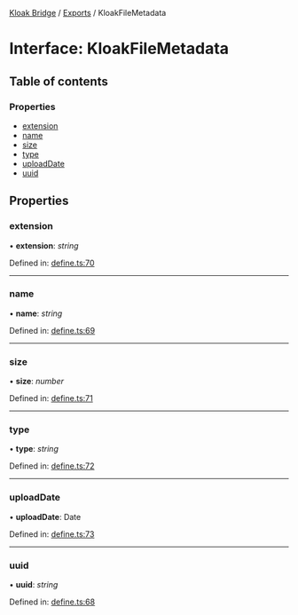 [Kloak Bridge](../README.md) / [Exports](../modules.md) / KloakFileMetadata

# Interface: KloakFileMetadata

## Table of contents

### Properties

- [extension](kloakfilemetadata.md#extension)
- [name](kloakfilemetadata.md#name)
- [size](kloakfilemetadata.md#size)
- [type](kloakfilemetadata.md#type)
- [uploadDate](kloakfilemetadata.md#uploaddate)
- [uuid](kloakfilemetadata.md#uuid)

## Properties

### extension

• **extension**: *string*

Defined in: [define.ts:70](https://github.com/CoNET-project/kloak-bridge/blob/1725a9c/src/define.ts#L70)

___

### name

• **name**: *string*

Defined in: [define.ts:69](https://github.com/CoNET-project/kloak-bridge/blob/1725a9c/src/define.ts#L69)

___

### size

• **size**: *number*

Defined in: [define.ts:71](https://github.com/CoNET-project/kloak-bridge/blob/1725a9c/src/define.ts#L71)

___

### type

• **type**: *string*

Defined in: [define.ts:72](https://github.com/CoNET-project/kloak-bridge/blob/1725a9c/src/define.ts#L72)

___

### uploadDate

• **uploadDate**: Date

Defined in: [define.ts:73](https://github.com/CoNET-project/kloak-bridge/blob/1725a9c/src/define.ts#L73)

___

### uuid

• **uuid**: *string*

Defined in: [define.ts:68](https://github.com/CoNET-project/kloak-bridge/blob/1725a9c/src/define.ts#L68)
